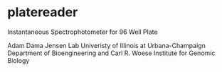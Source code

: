 # platereader
Instantaneous Spectrophotometer for 96 Well Plate

Adam Dama
Jensen Lab
Univeristy of Illinois at Urbana-Champaign
Department of Bioengineering and Carl R. Woese Institute for Genomic Biology
